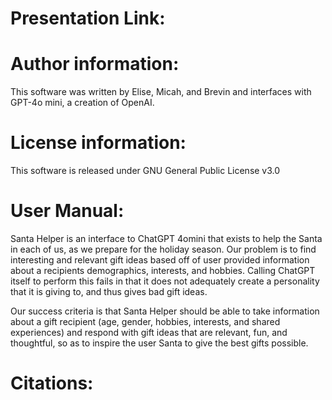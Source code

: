 # Presentation Link:

# Author information:
This software was written by Elise, Micah, and Brevin and interfaces with GPT-4o mini, a creation of OpenAI.

# License information:
This software is released under GNU General Public License v3.0

# User Manual:

Santa Helper is an interface to ChatGPT 4omini that exists to help the Santa in each of us, as we prepare for the holiday season. Our problem is to find interesting and relevant gift ideas based off of user provided information about a recipients demographics, interests, and hobbies. Calling ChatGPT itself to perform this fails in that it does not adequately create a personality that it is giving to, and thus gives bad gift ideas.

Our success criteria is that Santa Helper should be able to take information about a gift recipient (age, gender, hobbies, interests, and shared experiences) and respond with gift ideas that are relevant, fun, and thoughtful, so as to inspire the user Santa to give the best gifts possible.


# Citations:

